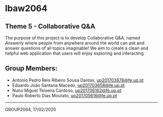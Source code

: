 # lbaw2064

## Theme 5 - Collaborative Q&A

The purpose of this project is to develop Collaborative Q&A, named *Answerly* where people from anywhere around the world can ask and answer questions of all topics imaginable!
We aim to create a clean and helpful web application that users will enjoy exploring and interacting

## Group Members:

* Antonio Pedro Reis Ribeiro Sousa Dantas, up201703878@fe.up.pt
* Eduardo João Santana Macedo, up201703658@fe.up.pt
* Nuno Miguel Teixeira Cardoso, up201706162@fe.up.pt
* Paulo Roberto Dias Mourato, up201705616@fe.up.pt

***
GROUP2064, 17/02/2020
